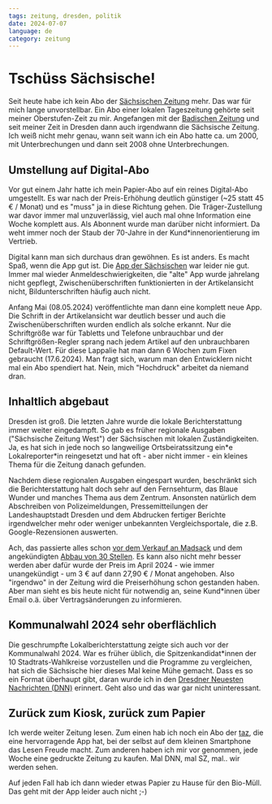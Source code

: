 ```yaml
---
tags: zeitung, dresden, politik
date: 2024-07-07
language: de
category: zeitung
---
```


# Tschüss Sächsische!

Seit heute habe ich kein Abo der [Sächsischen Zeitung](https://www.saechsische.de/) mehr. Das war für mich lange unvorstellbar. Ein Abo einer lokalen Tageszeitung gehörte seit meiner Oberstufen-Zeit zu mir. Angefangen mit der [Badischen Zeitung](https://www.badische-zeitung.de/) und seit meiner Zeit in Dresden dann auch irgendwann die Sächsische Zeitung. Ich weiß nicht mehr genau, wann seit wann ich ein Abo hatte ca. um 2000, mit Unterbrechungen und dann seit 2008 ohne Unterbrechungen.

## Umstellung auf Digital-Abo

Vor gut einem Jahr hatte ich mein Papier-Abo auf ein reines Digital-Abo umgestellt. Es war nach der Preis-Erhöhung deutlich günstiger (~25 statt 45 € / Monat) und es "muss" ja in diese Richtung gehen. Die Träger-Zustellung war davor immer mal unzuverlässig, viel auch mal ohne Information eine Woche komplett aus. Als Abonnent wurde man darüber nicht informiert. Da weht immer noch der Staub der 70-Jahre in der Kund\*innenorientierung im Vertrieb.

Digital kann man sich durchaus dran gewöhnen. Es ist anders. Es macht Spaß, wenn die App gut ist. Die [App der Sächsischen](https://play.google.com/store/apps/details?id=at.apa.pdfwlclient.saechsischezeitung) war leider nie gut. Immer mal wieder Anmeldeschwierigkeiten, die "alte" App wurde jahrelang nicht gepflegt, Zwischenüberschriften funktionierten in der Artikelansicht nicht, Bildunterschriften häufig auch nicht.

Anfang Mai (08.05.2024) veröffentlichte man dann eine komplett neue App. Die Schrift in der Artikelansicht war deutlich besser und auch die Zwischenüberschriften wurden endlich als solche erkannt. Nur die Schriftgröße war für Tabletts und Telefone unbrauchbar und der Schriftgrößen-Regler sprang nach jedem Artikel auf den unbrauchbaren Default-Wert. Für diese Lappalie hat man dann 6 Wochen zum Fixen gebraucht (17.6.2024). Man fragt sich, warum man den Entwicklern nicht mal ein Abo spendiert hat. Nein, mich "Hochdruck" arbeitet da niemand dran.

## Inhaltlich abgebaut

Dresden ist groß. Die letzten Jahre wurde die lokale Berichterstattung immer weiter eingedampft. So gab es früher regionale Ausgaben ("Sächsische Zeitung West") der Sächsischen mit lokalen Zuständigkeiten. Ja, es hat sich in jede noch so langweilige Ortsbeiratssitzung ein\*e Lokalreporter\*in reingesetzt und hat oft - aber nicht immer - ein kleines Thema für die Zeitung danach gefunden.

Nachdem diese regionalen Ausgaben eingespart wurden, beschränkt sich die Berichterstattung halt doch sehr auf den Fernsehturm, das Blaue Wunder und manches Thema aus dem Zentrum. Ansonsten natürlich dem Abschreiben von Polizeimeldungen, Pressemitteilungen der Landeshauptstadt Dresden und dem Abdrucken fertiger Berichte irgendwelcher mehr oder weniger unbekannten Vergleichsportale, die z.B. Google-Rezensionen auswerten.

Ach, das passierte alles schon [vor dem Verkauf an Madsack](https://www.saechsische.de/sachsen/in-eigener-sache-eigentuemerwechsel-bei-der-ddv-mediengruppe-und-saechsischer-zeitung-5951851.html) und dem angekündigten [Abbau von 30 Stellen](https://www.flurfunk-dresden.de/2024/06/18/30-stellen-fallen-weg-leipziger-volkszeitung-lvz-und-saechsische-zeitung-sz-bilden-gemeinsame-sachsen-redaktion/). Es kann also nicht mehr besser werden aber dafür wurde der Preis im April 2024 - wie immer unangekündigt - um 3 € auf dann 27,90 € / Monat angehoben. Also "irgendwo" in der Zeitung wird die Preiserhöhung schon gestanden haben. Aber man sieht es bis heute nicht für notwendig an, seine Kund\*innen über Email o.ä. über Vertragsänderungen zu informieren.

## Kommunalwahl 2024 sehr oberflächlich

Die geschrumpfte Lokalberichterstattung zeigte sich auch vor der Kommunalwahl 2024. War es früher üblich, die Spitzenkandidat\*innen der 10 Stadtrats-Wahlkreise vorzustellen und die Programme zu vergleichen, hat sich die Sächsische hier dieses Mal keine Mühe gemacht. Dass es so ein Format überhaupt gibt, daran wurde ich in den [Dresdner Neuesten Nachrichten (DNN)](https://www.dnn.de/) erinnert. Geht also und das war gar nicht uninteressant.

## Zurück zum Kiosk, zurück zum Papier

Ich werde weiter Zeitung lesen. Zum einen hab ich noch ein Abo der [taz](https://taz.de), die eine hervorragende App hat, bei der selbst auf dem kleinen Smartphone das Lesen Freude macht. Zum anderen haben ich mir vor genommen, jede Woche eine gedruckte Zeitung zu kaufen. Mal DNN, mal SZ, mal.. wir werden sehen.

Auf jeden Fall hab ich dann wieder etwas Papier zu Hause für den Bio-Müll. Das geht mit der App leider auch nicht ;-)
